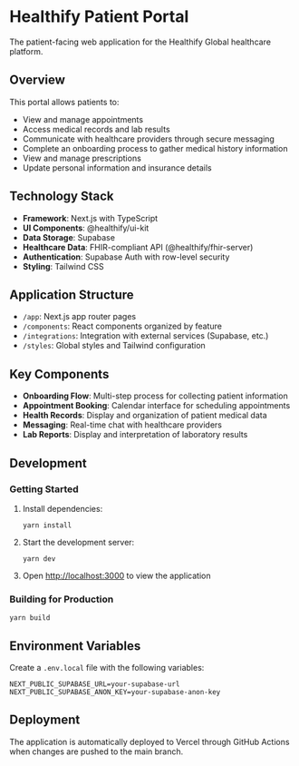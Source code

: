 # Healthify Patient Portal

The patient-facing web application for the Healthify Global healthcare platform.

## Overview

This portal allows patients to:

- View and manage appointments
- Access medical records and lab results
- Communicate with healthcare providers through secure messaging
- Complete an onboarding process to gather medical history information
- View and manage prescriptions
- Update personal information and insurance details

## Technology Stack

- **Framework**: Next.js with TypeScript
- **UI Components**: @healthify/ui-kit
- **Data Storage**: Supabase
- **Healthcare Data**: FHIR-compliant API (@healthify/fhir-server)
- **Authentication**: Supabase Auth with row-level security
- **Styling**: Tailwind CSS

## Application Structure

- `/app`: Next.js app router pages
- `/components`: React components organized by feature
- `/integrations`: Integration with external services (Supabase, etc.)
- `/styles`: Global styles and Tailwind configuration

## Key Components

- **Onboarding Flow**: Multi-step process for collecting patient information
- **Appointment Booking**: Calendar interface for scheduling appointments
- **Health Records**: Display and organization of patient medical data
- **Messaging**: Real-time chat with healthcare providers
- **Lab Reports**: Display and interpretation of laboratory results

## Development

### Getting Started

1. Install dependencies:
   ```
   yarn install
   ```

2. Start the development server:
   ```
   yarn dev
   ```

3. Open [http://localhost:3000](http://localhost:3000) to view the application

### Building for Production

```
yarn build
```

## Environment Variables

Create a `.env.local` file with the following variables:

```
NEXT_PUBLIC_SUPABASE_URL=your-supabase-url
NEXT_PUBLIC_SUPABASE_ANON_KEY=your-supabase-anon-key
```

## Deployment

The application is automatically deployed to Vercel through GitHub Actions when changes are pushed to the main branch. 